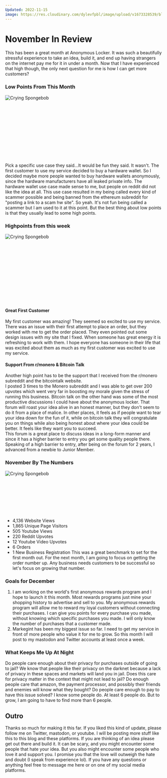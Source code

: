 ```yaml
---
Updated: 2022-11-15
image: https://res.cloudinary.com/dylevfpbl/image/upload/v1673328539/blog/dgoon21_computer_fall_leaves_autumn_4ba165b9-ede2-4380-bb91-6397a594021d.png
---
```


# November In Review

> 

<!-- more -->

This has been a great month at Anonymous Locker. It was such a beautifully stressful experience to take an idea, build it, 
and end up having strangers on the internet pay me for it in under a month. 
Now that I have experienced that high though, the only next question for me is how I can get more customers?
### Low Points From This Month
<img src="https://res.cloudinary.com/dylevfpbl/image/upload/v1671569616/blog/nov22/cry.gif" 
        alt="Crying Spongebob" 
        width="auto" 
        height="auto" 
        class='desktop-only'
        style="display: block; margin: 0 auto; padding-bottom: 5vh;" />
Pick a specific use case they said...It would be fun they said. It wasn't. 
The first customer to use my service decided to buy a hardware wallet. 
So I decided maybe more people wanted to buy hardware wallets anonymously, since the hardware manufacturers have all leaked private info. 
The hardware wallet use case made sense to me, but people on reddit did not like the idea at all. 
This use case resulted in my being called every kind of scammer possible and being banned from the ethereum subreddit for "posting a link to a scam hw site". 
So yeah. It's not fun being called a scammer but I am used to it at this point. But the best thing about low points is that they usually lead to some high points. 
### Highpoints from this week
<img src="https://res.cloudinary.com/dylevfpbl/image/upload/v1671569828/blog/nov22/happy.gif" 
        alt="Crying Spongebob" 
        width="auto" 
        height="auto" 
        class='desktop-only'
        style="display: block; margin: 0 auto; padding-bottom: 5vh;" />
#### Great First Customer
My first customer was amazing! They seemed so excited to use my service. There was an issue with their first attempt to place an order, but they worked with me to get the order placed. 
They even pointed out some design issues with my site that I fixed. When someone has great energy it is refreshing to work with them. 
I hope everyone has someone in their life that was excited about them as much as my first customer was excited to use my service. 
#### Support From r/monero & Bitcoin Talk
Another high point has to be the support that I received from the r/monero subreddit and the bitcointalk website.  
I posted 3 times to the Monero subreddit and I was able to get over 200 upvotes which went very far in boosting my morale given the stress of running this business. 
Bitcoin talk on the other hand was some of the most productive discussions I could have about the anonymous locker. That forum will roast your idea alive in an honest manner, but they don't seem to do it from a place of malice. 
In other places, it feels as if people want to tear your idea down for the fun of it, while on bitcoin talk they will congratulate you on things while also being honest about where your idea could be better. It feels like they want you to succeed.  
This forum is a great place to discuss ideas in a long-form manner and since it has a higher barrier to entry you get some quality people there. Speaking of a high barrier to entry, after being on the forum for 2 years, I advanced from a newbie to Junior Member. 
### November By The Numbers
<img src="https://res.cloudinary.com/dylevfpbl/image/upload/v1671569984/blog/nov22/Screenshot_2022-12-20_155916.png" 
        alt="Crying Spongebob" 
        width="auto" 
        height="auto" 
        class='desktop-only'
        style="display: block; margin: 0 auto; padding-bottom: 3vh;" />
 - 4,136  Website Views
 - 1,865 Unique Page Visitors
 - 505 Youtube Views
 - 220 Reddit Upvotes
 - 12 Youtube Video Upvotes
 - 6 Orders
 - 1 New Business Registration
This was a great benchmark to set for the first month out. For the next month, I am going to focus on getting the order number up. Any business needs customers to be successful so let's focus on growing that number. 
### Goals for December
 1. I am working on the world's first anonymous rewards program and I hope to launch it this month. Most rewards programs just mine your shopping history to advertise and sell to you. 
 My anonymous rewards program will allow me to reward my loyal customers without connecting their purchases. I can give you points for every purchase you made, without knowing which specific purchases you made. 
 I will only know the number of purchases that a customer made. 
 2. Markegint has been my biggest issue so far. I need to get my service in front of more people who value it for me to grow. So this month I will post to my mastodon and Twitter accounts at least once a week. 
### What Keeps Me Up At Night
Do people care enough about their privacy for purchases outside of going to jail? We know that people like their privacy on the darknet because a lack of privacy in these spaces and markets will land you in jail. 
Does this care for privacy matter in the context that might not lead to jail? Do enough people care that amazon, the payment processor, and possibly their friends and enemies will know what they bought? 
Do people care enough to pay to have this issue solved? I know some people do. At least 6 people do. But to grow, I am going to have to find more than 6 people. 
## Outro
Thanks so much for making it this far. If you liked this kind of update, please follow me on Twitter, mastodon, or youtube. I will be posting more stuff like this to this blog and these platforms. 
If you are thinking of an idea please get out there and build it. It can be scary, and you might encounter some people that hate your idea. But you also might encounter some people who love it and support you. 
I promise you that the love will outweigh the hate and doubt (I speak from experience lol). If you have any questions or anything feel free to message me here or on one of my social media platforms. 

